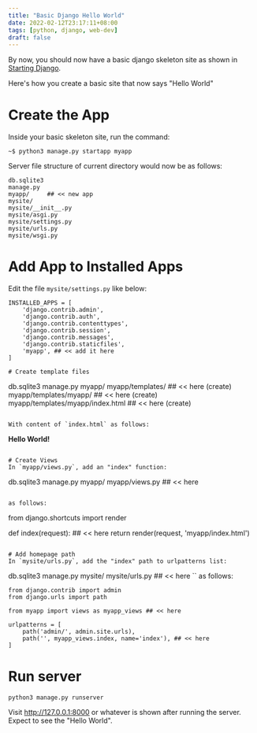 ```yaml
---
title: "Basic Django Hello World"
date: 2022-02-12T23:17:11+08:00
tags: [python, django, web-dev]
draft: false
---
```


By now, you should now have a basic django skeleton site as shown in [Starting Django](https://ismael.casimpan.com/quicktasks/starting-django/).

Here's how you create a basic site that now says "Hello World"

# Create the App
Inside your basic skeleton site, run the command:
```
~$ python3 manage.py startapp myapp
```

Server file structure of current directory would now be as follows:
```
db.sqlite3
manage.py
myapp/     ## << new app
mysite/
mysite/__init__.py
mysite/asgi.py
mysite/settings.py
mysite/urls.py
mysite/wsgi.py
```

# Add App to Installed Apps
Edit the file `mysite/settings.py` like below:
```
INSTALLED_APPS = [
    'django.contrib.admin',
    'django.contrib.auth',
    'django.contrib.contenttypes',
    'django.contrib.session',
    'django.contrib.messages',
    'django.contrib.staticfiles',
    'myapp', ## << add it here
]

# Create template files

```
db.sqlite3
manage.py
myapp/
myapp/templates/                    ## << here (create)
myapp/templates/myapp/              ## << here (create)
myapp/templates/myapp/index.html    ## << here (create)
```

With content of `index.html` as follows:
```
<b>Hello World!</b>
```

# Create Views
In `myapp/views.py`, add an "index" function:
```
db.sqlite3
manage.py
myapp/
myapp/views.py ## << here
```

as follows:
```
from django.shortcuts import render

def index(request): ## << here
    return render(request, 'myapp/index.html')
```

# Add homepage path
In `mysite/urls.py`, add the "index" path to urlpatterns list:
```
db.sqlite3
manage.py
mysite/ 
mysite/urls.py ## << here
``
as follows:

```
from django.contrib import admin
from django.urls import path

from myapp import views as myapp_views ## << here

urlpatterns = [
    path('admin/', admin.site.urls),
    path('', myapp_views.index, name='index'), ## << here
]
```

# Run server
```
python3 manage.py runserver
```

Visit http://127.0.0.1:8000 or whatever is shown after running the server.
Expect to see the "Hello World".
